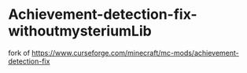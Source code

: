 # Achievement-detection-fix-withoutmysteriumLib
fork of https://www.curseforge.com/minecraft/mc-mods/achievement-detection-fix
